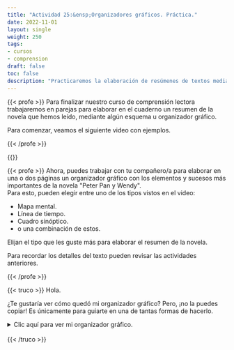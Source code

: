 ```yaml
---
title: "Actividad 25:&ensp;Organizadores gráficos. Práctica."
date: 2022-11-01
layout: single
weight: 250
tags: 
- cursos
- comprension
draft: false
toc: false
description: "Practicaremos la elaboración de resúmenes de textos mediante organizadores gráficos."
---
```


{{< profe >}}
Para finalizar nuestro curso de comprensión lectora trabajaremos en parejas para elaborar en el cuaderno un resumen de la novela que hemos leído, mediante algún esquema u organizador gráfico.  

Para comenzar, veamos el siguiente video con ejemplos. 

{{< /profe >}}


{{<youtube Xm_fLHUJ8Fc >}}



{{< profe >}}
Ahora, puedes trabajar con tu compañero/a para elaborar en una o dos páginas un organizador gráfico con los elementos y sucesos más importantes de la novela "Peter Pan y Wendy".  
Para esto, pueden elegir entre uno de los tipos vistos en el video: 
- Mapa mental.
- Línea de tiempo.
- Cuadro sinóptico.
- o una combinación de estos.

Elijan el tipo que les guste más para elaborar el resumen de la novela.

Para recordar los detalles del texto pueden revisar las actividades anteriores.

{{< /profe >}}


{{< truco >}}
Hola. 

¿Te gustaría ver cómo quedó mi organizador gráfico?
Pero, ¡no la puedes copiar! Es únicamente para guiarte en una de tantas formas de hacerlo.
<details>
<summary><span class="bigger">Clic aquí para ver mi organizador gráfico.</span></summary>
<a href="img/mapa-mental-1.jpg">
  <img src="img/mapa-mental-1.jpg">
</a>
<p>Lo elaboré como una mezcla entre mapa mental y línea de tiempo.
<p>Puedes hacer clic en la imagen para ampliarla.</p>
</details>
<br>
{{< /truco >}}
